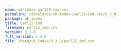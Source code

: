 ```yaml
---
name: uk-index-parl25-imd-csv
permalink: /downloads/uk-index-parl25-imd-csv/3_3_0
package: uk_index
title: parl25_imd
filename: parl25_imd.csv
version: 3.3.0
full_version: 3.3.0
file: /data/uk_index/3.3.0/parl25_imd.csv
---
```


